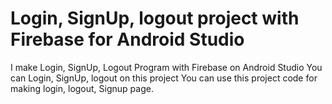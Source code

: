 # Login, SignUp, logout project with Firebase for Android Studio
I make Login, SignUp, Logout Program with Firebase on Android Studio
You can Login, SignUp, logout on this project
You can use this project code for making login, logout, Signup page.
